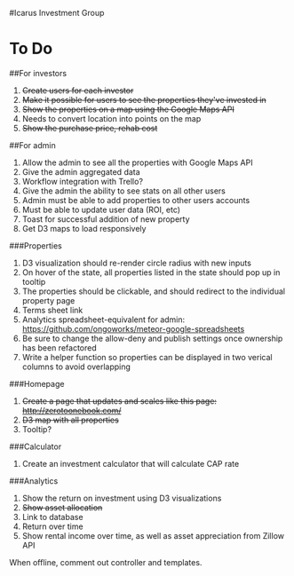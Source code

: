 #Icarus Investment Group

To Do
============

##For investors

1. ~~Create users for each investor~~
2. ~~Make it possible for users to see the properties they've invested in~~
3. ~~Show the properties on a map using the Google Maps API~~
  1. Needs to convert location into points on the map
4. ~~Show the purchase price, rehab cost~~


##For admin

1. Allow the admin to see all the properties with Google Maps API
2. Give the admin aggregated data
3. Workflow integration with Trello?
4. Give the admin the ability to see stats on all other users
5. Admin must be able to add properties to other users accounts
6. Must be able to update user data (ROI, etc)
7. Toast for successful addition of new property
8. Get D3 maps to load responsively

###Properties

1. D3 visualization should re-render circle radius with new inputs
  1. On hover of the state, all properties listed in the state should pop up in tooltip
  2. The properties should be clickable, and should redirect to the individual property page
2. Terms sheet link
3. Analytics spreadsheet-equivalent for admin: https://github.com/ongoworks/meteor-google-spreadsheets
4. Be sure to change the allow-deny and publish settings once ownership has been refactored
5. Write a helper function so properties can be displayed in two verical columns to avoid overlapping

###Homepage

1. ~~Create a page that updates and scales like this page: http://zerotoonebook.com/~~
2. ~~D3 map with all properties~~
  1. Tooltip?


###Calculator

1. Create an investment calculator that will calculate CAP rate

###Analytics

1. Show the return on investment using D3 visualizations
2. ~~Show asset allocation~~
  1. Link to database
3. Return over time
4. Show rental income over time, as well as asset appreciation from Zillow API


When offline, comment out controller and templates.
